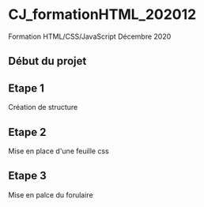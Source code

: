 # CJ_formationHTML_202012
Formation HTML/CSS/JavaScript Décembre 2020

## Début du projet


## Etape 1
Création de structure


## Etape 2
Mise en place d'une feuille css

## Etape 3
Mise en palce du forulaire